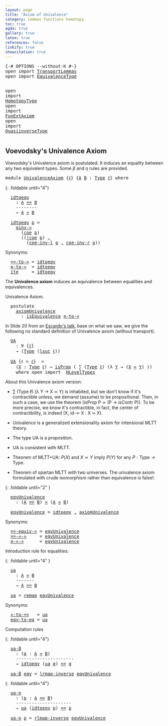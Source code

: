 ```yaml
---
layout: page
title: "Axiom of Univalence"
category: lemmas functions homotopy
toc: true
agda: true
gallery: true
latex: true
references: false
linkify: true
showcitation: true
---
```


<div class="hide" >
<pre class="Agda">
<a id="219" class="Symbol">{-#</a> <a id="223" class="Keyword">OPTIONS</a> <a id="231" class="Pragma">--without-K</a> <a id="243" class="Symbol">#-}</a>
<a id="247" class="Keyword">open</a> <a id="252" class="Keyword">import</a> <a id="259" href="TransportLemmas.html" class="Module">TransportLemmas</a>
<a id="275" class="Keyword">open</a> <a id="280" class="Keyword">import</a> <a id="287" href="EquivalenceType.html" class="Module">EquivalenceType</a>

<a id="304" class="Keyword">open</a> <a id="309" class="Keyword">import</a> <a id="316" href="HomotopyType.html" class="Module">HomotopyType</a>
<a id="329" class="Keyword">open</a> <a id="334" class="Keyword">import</a> <a id="341" href="FunExtAxiom.html" class="Module">FunExtAxiom</a>
<a id="353" class="Keyword">open</a> <a id="358" class="Keyword">import</a> <a id="365" href="QuasiinverseType.html" class="Module">QuasiinverseType</a>
</pre>
</div>

## Voevodsky's Univalence Axiom

Voevodsky's Univalence axiom is postulated. It induces an equality between any
two equivalent types. Some $β$ and $η$ rules are provided.

<pre class="Agda">
<a id="586" class="Keyword">module</a> <a id="593" href="UnivalenceAxiom.html" class="Module">UnivalenceAxiom</a> <a id="609" class="Symbol">{</a><a id="610" href="UnivalenceAxiom.html#610" class="Bound">ℓ</a><a id="611" class="Symbol">}</a> <a id="613" class="Symbol">{</a><a id="614" href="UnivalenceAxiom.html#614" class="Bound">A</a> <a id="616" href="UnivalenceAxiom.html#616" class="Bound">B</a> <a id="618" class="Symbol">:</a> <a id="620" href="Intro.html#2766" class="Function">Type</a> <a id="625" href="UnivalenceAxiom.html#610" class="Bound">ℓ</a><a id="626" class="Symbol">}</a> <a id="628" class="Keyword">where</a>
</pre>

{: .foldable until="4"}
<pre class="Agda">
  <a id="idtoeqv"></a><a id="685" href="UnivalenceAxiom.html#685" class="Function">idtoeqv</a>
    <a id="697" class="Symbol">:</a> <a id="699" href="UnivalenceAxiom.html#614" class="Bound">A</a> <a id="701" href="BasicTypes.html#4338" class="Datatype Operator">==</a> <a id="704" href="UnivalenceAxiom.html#616" class="Bound">B</a>
    <a id="710" class="Comment">--------</a>
    <a id="723" class="Symbol">→</a> <a id="725" href="UnivalenceAxiom.html#614" class="Bound">A</a> <a id="727" href="EquivalenceType.html#1435" class="Function Operator">≃</a> <a id="729" href="UnivalenceAxiom.html#616" class="Bound">B</a>

  <a id="734" href="UnivalenceAxiom.html#685" class="Function">idtoeqv</a> <a id="742" href="UnivalenceAxiom.html#742" class="Bound">p</a> <a id="744" class="Symbol">=</a>
    <a id="750" href="QuasiinverseType.html#3454" class="Function">qinv-≃</a>
      <a id="763" class="Symbol">(</a><a id="764" href="Transport.html#784" class="Function">coe</a> <a id="768" href="UnivalenceAxiom.html#742" class="Bound">p</a><a id="769" class="Symbol">)</a>
      <a id="777" class="Symbol">((</a><a id="779" href="Transport.html#947" class="Function">!coe</a> <a id="784" href="UnivalenceAxiom.html#742" class="Bound">p</a><a id="785" class="Symbol">)</a> <a id="787" href="BasicTypes.html#1581" class="InductiveConstructor Operator">,</a>
        <a id="797" class="Symbol">(</a><a id="798" href="TransportLemmas.html#4495" class="Function">coe-inv-l</a> <a id="808" href="UnivalenceAxiom.html#742" class="Bound">p</a> <a id="810" href="BasicTypes.html#1581" class="InductiveConstructor Operator">,</a> <a id="812" href="TransportLemmas.html#4722" class="Function">coe-inv-r</a> <a id="822" href="UnivalenceAxiom.html#742" class="Bound">p</a><a id="823" class="Symbol">))</a>
</pre>

Synonyms:

<pre class="Agda">
  <a id="==-to-≃"></a><a id="864" href="UnivalenceAxiom.html#864" class="Function">==-to-≃</a> <a id="872" class="Symbol">=</a> <a id="874" href="UnivalenceAxiom.html#685" class="Function">idtoeqv</a>
  <a id="≡-to-≃"></a><a id="884" href="UnivalenceAxiom.html#884" class="Function">≡-to-≃</a>  <a id="892" class="Symbol">=</a> <a id="894" href="UnivalenceAxiom.html#685" class="Function">idtoeqv</a>
  <a id="ite"></a><a id="904" href="UnivalenceAxiom.html#904" class="Function">ite</a>     <a id="912" class="Symbol">=</a> <a id="914" href="UnivalenceAxiom.html#685" class="Function">idtoeqv</a>
</pre>

The **Univalence axiom** induces an equivalence between equalities
and equivalences.

Univalence Axiom.

<pre class="Agda">
  <a id="1054" class="Keyword">postulate</a>
    <a id="axiomUnivalence"></a><a id="1068" href="UnivalenceAxiom.html#1068" class="Postulate">axiomUnivalence</a>
      <a id="1090" class="Symbol">:</a> <a id="1092" href="EquivalenceType.html#1337" class="Function">isEquivalence</a> <a id="1106" href="UnivalenceAxiom.html#884" class="Function">≡-to-≃</a>
</pre>

In Slide 20 from an [Escardo's talk](https://www.newton.ac.uk/files/seminar/20170711100011001-1442677.pdf), base on what we saw, we give
the following no standard definition of Univalence axiom (without transport).

<pre class="Agda">
  <a id="UA"></a><a id="1356" href="UnivalenceAxiom.html#1356" class="Function">UA</a>
    <a id="1363" class="Symbol">:</a> <a id="1365" class="Symbol">∀</a> <a id="1367" class="Symbol">{</a><a id="1368" href="UnivalenceAxiom.html#1368" class="Bound">ℓ</a><a id="1369" class="Symbol">}</a>
    <a id="1375" class="Symbol">→</a> <a id="1377" class="Symbol">(</a><a id="1378" href="Intro.html#2766" class="Function">Type</a> <a id="1383" class="Symbol">(</a><a id="1384" href="Agda.Primitive.html#627" class="Primitive">lsuc</a> <a id="1389" href="UnivalenceAxiom.html#1368" class="Bound">ℓ</a><a id="1390" class="Symbol">))</a>

  <a id="1396" href="UnivalenceAxiom.html#1356" class="Function">UA</a> <a id="1399" class="Symbol">{</a><a id="1400" class="Argument">ℓ</a> <a id="1402" class="Symbol">=</a> <a id="1404" href="UnivalenceAxiom.html#1404" class="Bound">ℓ</a><a id="1405" class="Symbol">}</a>  <a id="1408" class="Symbol">=</a>
    <a id="1414" class="Symbol">(</a><a id="1415" href="UnivalenceAxiom.html#1415" class="Bound">X</a> <a id="1417" class="Symbol">:</a> <a id="1419" href="Intro.html#2766" class="Function">Type</a> <a id="1424" href="UnivalenceAxiom.html#1404" class="Bound">ℓ</a><a id="1425" class="Symbol">)</a> <a id="1427" class="Symbol">→</a> <a id="1429" href="HLevelTypes.html#1185" class="Function">isProp</a> <a id="1436" class="Symbol">(</a> <a id="1438" href="BasicTypes.html#1497" class="Record">∑</a> <a id="1440" class="Symbol">(</a><a id="1441" href="Intro.html#2766" class="Function">Type</a> <a id="1446" href="UnivalenceAxiom.html#1404" class="Bound">ℓ</a><a id="1447" class="Symbol">)</a> <a id="1449" class="Symbol">(λ</a> <a id="1452" href="UnivalenceAxiom.html#1452" class="Bound">Y</a> <a id="1454" class="Symbol">→</a> <a id="1456" class="Symbol">(</a><a id="1457" href="UnivalenceAxiom.html#1415" class="Bound">X</a> <a id="1459" href="EquivalenceType.html#1435" class="Function Operator">≃</a> <a id="1461" href="UnivalenceAxiom.html#1452" class="Bound">Y</a><a id="1462" class="Symbol">)</a> <a id="1464" class="Symbol">))</a>
    <a id="1471" class="Keyword">where</a> <a id="1477" class="Keyword">open</a> <a id="1482" class="Keyword">import</a>  <a id="1490" href="HLevelTypes.html" class="Module">HLevelTypes</a>
</pre>

About this Univalence axiom version:

  - ∑ (Type ℓ) (λ Y → X ≃ Y) is inhabited, but we don't know if it's contractible
  unless, we demand (assume) to be propositional. Then, in such a case,
  we use the theorem (isProp P ≃ (P → isContr P)). To be more precise, we know it's contractible, in fact, the center of contractibility, is indeed (X, id-≃ X : X ≃ X).

  - Univalence is a generalized extensionality axiom for intensional MLTT theory.
  - The type UA is a proposition.
  - UA is consistent with MLTT.
  - Theorem of MLTT+UA: $P(X)$ and $X≃Y$ imply $P(Y)$ for any $P : \mathsf{Type} → \mathsf{Type}$.
  - Theorem of spartan MLTT with two universes. The univalence axiom formulated
with crude isomorphism rather than equivalence is false!.

{: .foldable until="2" }
<pre class="Agda">
  <a id="eqvUnivalence"></a><a id="2302" href="UnivalenceAxiom.html#2302" class="Function">eqvUnivalence</a>
    <a id="2320" class="Symbol">:</a> <a id="2322" class="Symbol">(</a><a id="2323" href="UnivalenceAxiom.html#614" class="Bound">A</a> <a id="2325" href="BasicTypes.html#4338" class="Datatype Operator">==</a> <a id="2328" href="UnivalenceAxiom.html#616" class="Bound">B</a><a id="2329" class="Symbol">)</a> <a id="2331" href="EquivalenceType.html#1435" class="Function Operator">≃</a> <a id="2333" class="Symbol">(</a><a id="2334" href="UnivalenceAxiom.html#614" class="Bound">A</a> <a id="2336" href="EquivalenceType.html#1435" class="Function Operator">≃</a> <a id="2338" href="UnivalenceAxiom.html#616" class="Bound">B</a><a id="2339" class="Symbol">)</a>

  <a id="2344" href="UnivalenceAxiom.html#2302" class="Function">eqvUnivalence</a> <a id="2358" class="Symbol">=</a> <a id="2360" href="UnivalenceAxiom.html#685" class="Function">idtoeqv</a> <a id="2368" href="BasicTypes.html#1581" class="InductiveConstructor Operator">,</a> <a id="2370" href="UnivalenceAxiom.html#1068" class="Postulate">axiomUnivalence</a>
</pre>

Synonyms:
<pre class="Agda">
  <a id="==-equiv-≃"></a><a id="2423" href="UnivalenceAxiom.html#2423" class="Function">==-equiv-≃</a> <a id="2434" class="Symbol">=</a> <a id="2436" href="UnivalenceAxiom.html#2302" class="Function">eqvUnivalence</a>
  <a id="==-≃-≃"></a><a id="2452" href="UnivalenceAxiom.html#2452" class="Function">==-≃-≃</a>     <a id="2463" class="Symbol">=</a> <a id="2465" href="UnivalenceAxiom.html#2302" class="Function">eqvUnivalence</a>
  <a id="≡-≃-≃"></a><a id="2481" href="UnivalenceAxiom.html#2481" class="Function">≡-≃-≃</a>      <a id="2492" class="Symbol">=</a> <a id="2494" href="UnivalenceAxiom.html#2302" class="Function">eqvUnivalence</a>
</pre>

Introduction rule for equalities:

{: .foldable until="4" }
<pre class="Agda">
  <a id="ua"></a><a id="2595" href="UnivalenceAxiom.html#2595" class="Function">ua</a>
    <a id="2602" class="Symbol">:</a> <a id="2604" href="UnivalenceAxiom.html#614" class="Bound">A</a> <a id="2606" href="EquivalenceType.html#1435" class="Function Operator">≃</a> <a id="2608" href="UnivalenceAxiom.html#616" class="Bound">B</a>
    <a id="2614" class="Comment">-------</a>
    <a id="2626" class="Symbol">→</a> <a id="2628" href="UnivalenceAxiom.html#614" class="Bound">A</a> <a id="2630" href="BasicTypes.html#4338" class="Datatype Operator">==</a> <a id="2633" href="UnivalenceAxiom.html#616" class="Bound">B</a>

  <a id="2638" href="UnivalenceAxiom.html#2595" class="Function">ua</a> <a id="2641" class="Symbol">=</a> <a id="2643" href="EquivalenceType.html#1901" class="Function">remap</a> <a id="2649" href="UnivalenceAxiom.html#2302" class="Function">eqvUnivalence</a>
</pre>

Synonyms:

<pre class="Agda">
  <a id="≃-to-=="></a><a id="2701" href="UnivalenceAxiom.html#2701" class="Function">≃-to-==</a>   <a id="2711" class="Symbol">=</a> <a id="2713" href="UnivalenceAxiom.html#2595" class="Function">ua</a>
  <a id="eqv-to-eq"></a><a id="2718" href="UnivalenceAxiom.html#2718" class="Function">eqv-to-eq</a> <a id="2728" class="Symbol">=</a> <a id="2730" href="UnivalenceAxiom.html#2595" class="Function">ua</a>
</pre>

Computation rules

{: .foldable until="4"}
<pre class="Agda">
  <a id="ua-β"></a><a id="2803" href="UnivalenceAxiom.html#2803" class="Function">ua-β</a>
    <a id="2812" class="Symbol">:</a> <a id="2814" class="Symbol">(</a><a id="2815" href="UnivalenceAxiom.html#2815" class="Bound">α</a> <a id="2817" class="Symbol">:</a> <a id="2819" href="UnivalenceAxiom.html#614" class="Bound">A</a> <a id="2821" href="EquivalenceType.html#1435" class="Function Operator">≃</a> <a id="2823" href="UnivalenceAxiom.html#616" class="Bound">B</a><a id="2824" class="Symbol">)</a>
    <a id="2830" class="Comment">----------------------</a>
    <a id="2857" class="Symbol">→</a> <a id="2859" href="UnivalenceAxiom.html#685" class="Function">idtoeqv</a> <a id="2867" class="Symbol">(</a><a id="2868" href="UnivalenceAxiom.html#2595" class="Function">ua</a> <a id="2871" href="UnivalenceAxiom.html#2815" class="Bound">α</a><a id="2872" class="Symbol">)</a> <a id="2874" href="BasicTypes.html#4338" class="Datatype Operator">==</a> <a id="2877" href="UnivalenceAxiom.html#2815" class="Bound">α</a>

  <a id="2882" href="UnivalenceAxiom.html#2803" class="Function">ua-β</a> <a id="2887" href="UnivalenceAxiom.html#2887" class="Bound">eqv</a> <a id="2891" class="Symbol">=</a> <a id="2893" href="EquivalenceType.html#2195" class="Function">lrmap-inverse</a> <a id="2907" href="UnivalenceAxiom.html#2302" class="Function">eqvUnivalence</a>
</pre>

{: .foldable until="4"}
<pre class="Agda">
  <a id="ua-η"></a><a id="2972" href="UnivalenceAxiom.html#2972" class="Function">ua-η</a>
    <a id="2981" class="Symbol">:</a> <a id="2983" class="Symbol">(</a><a id="2984" href="UnivalenceAxiom.html#2984" class="Bound">p</a> <a id="2986" class="Symbol">:</a> <a id="2988" href="UnivalenceAxiom.html#614" class="Bound">A</a> <a id="2990" href="BasicTypes.html#4338" class="Datatype Operator">==</a> <a id="2993" href="UnivalenceAxiom.html#616" class="Bound">B</a><a id="2994" class="Symbol">)</a>
    <a id="3000" class="Comment">---------------------</a>
    <a id="3026" class="Symbol">→</a> <a id="3028" href="UnivalenceAxiom.html#2595" class="Function">ua</a> <a id="3031" class="Symbol">(</a><a id="3032" href="UnivalenceAxiom.html#685" class="Function">idtoeqv</a> <a id="3040" href="UnivalenceAxiom.html#2984" class="Bound">p</a><a id="3041" class="Symbol">)</a> <a id="3043" href="BasicTypes.html#4338" class="Datatype Operator">==</a> <a id="3046" href="UnivalenceAxiom.html#2984" class="Bound">p</a>

  <a id="3051" href="UnivalenceAxiom.html#2972" class="Function">ua-η</a> <a id="3056" href="UnivalenceAxiom.html#3056" class="Bound">p</a> <a id="3058" class="Symbol">=</a> <a id="3060" href="EquivalenceType.html#2448" class="Function">rlmap-inverse</a> <a id="3074" href="UnivalenceAxiom.html#2302" class="Function">eqvUnivalence</a>
</pre>
